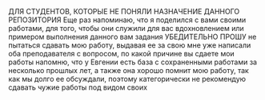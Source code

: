 ДЛЯ СТУДЕНТОВ, КОТОРЫЕ НЕ ПОНЯЛИ НАЗНАЧЕНИЕ ДАННОГО РЕПОЗИТОРИЯ
Еще раз напоминаю, что я поделился с вами своими работами, для того, чтобы они служили для вас вдохновлением или примером выполнения данного вам задания
УБЕДИТЕЛЬНО ПРОШУ не пытаться сдавать мою работу, выдавая ее за свою
мне уже написали оба преподавателя с вопросом, по какой причине вы сдаете мои работы
напомню, что у Евгении есть база с сохраненными работами за несколько прошлых лет, а также она хорошо помнит мою работу, так как мы долго ее обсуждали, поэтому категорически не рекомендую сдавать чужие работы под видом своих
